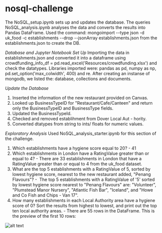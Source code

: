 # nosql-challenge

The NoSQL_setup.ipynb sets up and updates the database. 
The queries NoSQL_analysis.ipynb analyses the data and converts the results into Pandas DataFrame. Used the command: mongoimport --type json -d uk_food -c establishments --drop --jsonArray establishments.json from the establishments.json to create the DB.

*Database and Jupyter Notebook Set Up*
Importing the data in establishments.json and converted it into a dataframe using crowdfunding_info_df = pd.read_excel('Resources/crowdfunding.xlsx') and check the datatypes.
Libraries imported were: pandas as pd, numpy as np, pd.set_option('max_colwidth', 400) and re.
After creating an instanse of mongodb, we listed the: database, collections and documents. 

*Update the Database*
1. Inserted the information of the new restaurant provided on Canvas.
2. Looked up BusinessTypeID for "Restaurant/Cafe/Canteen" and return only the BusinessTypeID and BusinessType fields.
3. Updated the BusinessTypeId.
4. Checked and removed establihment from Dover Local Aut - hority.
5. Converted dtatypes from string to ints/ floats for numeric values.


*Exploratory Analysis*
Used NoSQL_analysis_starter.ipynb for this section of the challenge.
1. Which establishments have a hygiene score equal to 20? - 41
2. Which establishments in London have a RatingValue greater than or equal to 4? - There are 33 establishments in London that have a RatingValue greater than or equal to 4 from the uk_food dataset.
3. What are the top 5 establishments with a RatingValue of 5, sorted by lowest hygiene score, nearest to the new restaurant added, "Penang Flavours"? -  The top 5 establishments with a RatingValue of '5' sorted by lowest hygiene score nearest to "Penang Flavours" are: "Volunteer", "Plumstead Manor Nursery", "Atlantic Fish Bar", "Iceland", and "Howe and Co Fish and Chips - Van 17".
4. How many establishments in each Local Authority area have a hygiene score of 0? Sort the results from highest to lowest, and print out the top ten local authority areas. - There are 55 rows in the DataFrame. This is the preview of the first 10 rows:

![alt text](https://github.com/taniyatalukdar/nosql-challenge/tree/main/Images.png?raw=true)

